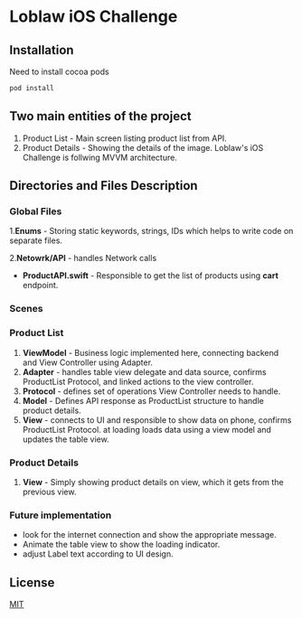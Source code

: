# Loblaw iOS Challenge

## Installation

Need to install cocoa pods 

```bash
pod install
```

## Two main entities of the project

1. Product List - Main screen listing product list from API.
2. Product Details - Showing the details of the image.
Loblaw's iOS Challenge is follwing MVVM architecture.
## Directories and Files Description
### Global Files
1.**Enums** - Storing static keywords, strings, IDs which helps to write code on separate files.

2.**Netowrk/API** - handles  Network calls
 
* **ProductAPI.swift** - Responsible to get the list of products using **cart** endpoint.
### Scenes

### Product List
1. **ViewModel** - Business logic implemented here, connecting backend and View Controller using Adapter.
2. **Adapter** - handles table view delegate and data source, confirms ProductList Protocol, and linked actions to the view controller.
3. **Protocol** - defines set of operations View Controller needs to handle.
 4. **Model** - Defines API response as ProductList structure to handle product details.
 5. **View** - connects to UI and responsible to show data on phone, confirms ProductList Protocol. at loading loads data using a view model and updates the table view.

### Product Details
1. **View** - Simply showing product details on view, which it gets from the previous view.

### Future implementation

* look for the internet connection and show the appropriate message.
* Animate the table view to show the loading indicator.
* adjust Label text according to UI design.



## License
[MIT](https://choosealicense.com/licenses/mit/)
